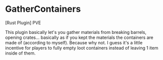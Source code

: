 # GatherContainers
[Rust Plugin] PVE

This plugin basically let's you gather materials from breaking barrels, opening crates... basically as if you kept the materials the containers are made of (according to myself).
Because why not.
I guess it's a little incentive for players to fully empty loot containers instead of leaving 1 item inside of them.

